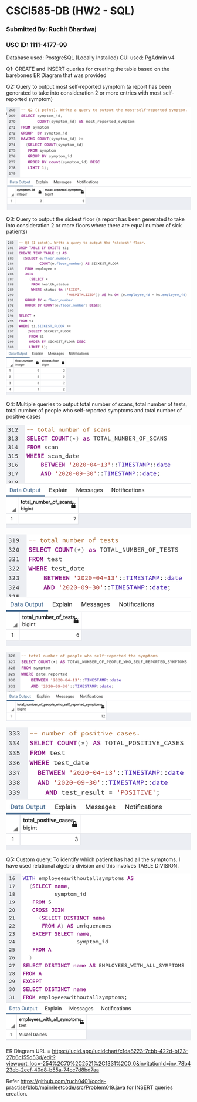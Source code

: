 # CSCI585-DB (HW2 - SQL)

### Submitted By: Ruchit Bhardwaj
### USC ID: 1111-4177-99

Database used: PostgreSQL (Locally Installed)
GUI used: PgAdmin v4

Q1: CREATE and INSERT queries for creating the table based on the barebones ER Diagram that was provided

Q2: Query to output most self-reported symptom (a report has been generated to take into consideration 2 or more entries with most self-reported symptom)

![alt text](images/q2.png)

Q3: Query to output the sickest floor (a report has been generated to take into consideration 2 or more floors where there are equal number of sick patients)

![alt text](images/q3.png)

Q4: Multiple queries to output total number of scans, total number of tests, total number of people who self-reported symptoms and total number of positive cases

![alt text](images/q4-01.png)

![alt text](images/q4-02.png)

![alt text](images/q4-03.png)

![alt text](images/q4-04.png)

Q5: Custom query: To identify which patient has had all the symptoms. I have used relational algebra division and this involves TABLE DIVISION.

![alt text](images/q5.png)

ER Diagram URL = https://lucid.app/lucidchart/c1da8223-7cbb-422d-bf23-27b6c155d53d/edit?viewport_loc=-254%2C70%2C2521%2C1331%2C0_0&invitationId=inv_78b423eb-2eef-40d8-b55a-74cc7d8bd7aa

Refer https://github.com/ruch0401/code-practise/blob/main/leetcode/src/Problem019.java
for INSERT queries creation.